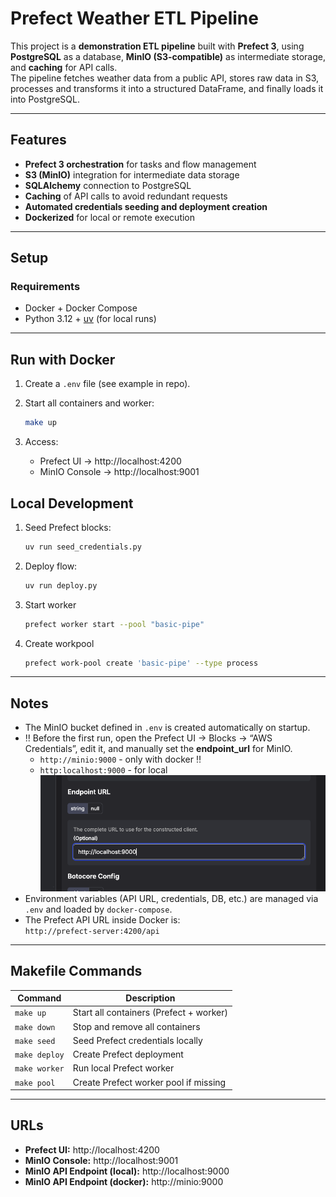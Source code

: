 # Prefect Weather ETL Pipeline

This project is a **demonstration ETL pipeline** built with **Prefect 3**, using **PostgreSQL** as a database, **MinIO (S3-compatible)** as intermediate storage, and **caching** for API calls.  
The pipeline fetches weather data from a public API, stores raw data in S3, processes and transforms it into a structured DataFrame, and finally loads it into PostgreSQL.

---

## Features

- **Prefect 3 orchestration** for tasks and flow management
- **S3 (MinIO)** integration for intermediate data storage
- **SQLAlchemy** connection to PostgreSQL
- **Caching** of API calls to avoid redundant requests
- **Automated credentials seeding and deployment creation**
- **Dockerized** for local or remote execution

---

## Setup

### Requirements

- Docker + Docker Compose
- Python 3.12 + [uv](https://github.com/astral-sh/uv) (for local runs)

---

## Run with Docker

1.  Create a `.env` file (see example in repo).
2.  Start all containers and worker:

    ```bash
    make up
    ```

3.  Access:

    - Prefect UI → http://localhost:4200
    - MinIO Console → http://localhost:9001

## Local Development

1.  Seed Prefect blocks:

    ```sh
    uv run seed_credentials.py
    ```

2.  Deploy flow:

    ```sh
    uv run deploy.py
    ```

3.  Start worker

    ```sh
    prefect worker start --pool "basic-pipe"
    ```

4.  Create workpool

    ```sh
    prefect work-pool create 'basic-pipe' --type process
    ```

---

## Notes

- The MinIO bucket defined in `.env` is created automatically on startup.
- ‼️ Before the first run, open the Prefect UI → Blocks → “AWS Credentials”, edit it, and manually set the **endpoint_url** for MinIO.
  - `http://minio:9000` - only with docker ‼️
  - `http:localhost:9000` - for local
    ![Endpoint_pic](assets/endpoint_example.png)
- Environment variables (API URL, credentials, DB, etc.) are managed via `.env` and loaded by `docker-compose`.
- The Prefect API URL inside Docker is:  
   `http://prefect-server:4200/api`

---

## Makefile Commands

| Command       | Description                             |
| ------------- | --------------------------------------- |
| `make up`     | Start all containers (Prefect + worker) |
| `make down`   | Stop and remove all containers          |
| `make seed`   | Seed Prefect credentials locally        |
| `make deploy` | Create Prefect deployment               |
| `make worker` | Run local Prefect worker                |
| `make pool`   | Create Prefect worker pool if missing   |

---

## URLs

- **Prefect UI:** http://localhost:4200
- **MinIO Console:** http://localhost:9001
- **MinIO API Endpoint (local):** http://localhost:9000
- **MinIO API Endpoint (docker):** http://minio:9000
